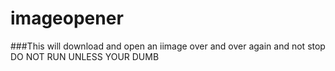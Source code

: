 # imageopener
###This will download and open an iimage over and over again and not stop DO NOT RUN UNLESS YOUR DUMB
